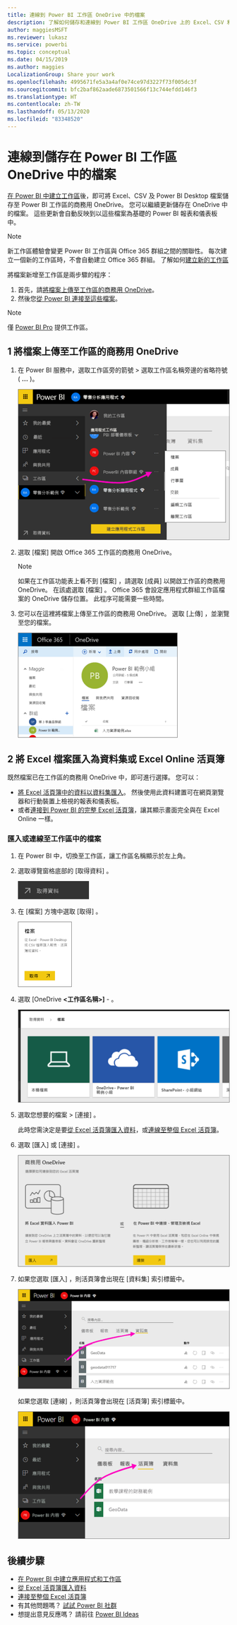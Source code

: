 ```yaml
---
title: 連線到 Power BI 工作區 OneDrive 中的檔案
description: 了解如何儲存和連線到 Power BI 工作區 OneDrive 上的 Excel、CSV 和 Power BI Desktop 檔案。
author: maggiesMSFT
ms.reviewer: lukasz
ms.service: powerbi
ms.topic: conceptual
ms.date: 04/15/2019
ms.author: maggies
LocalizationGroup: Share your work
ms.openlocfilehash: 4995671fe5a3a4af0e74ce97d3227f73f005dc3f
ms.sourcegitcommit: bfc2baf862aade6873501566f13c744efdd146f3
ms.translationtype: HT
ms.contentlocale: zh-TW
ms.lasthandoff: 05/13/2020
ms.locfileid: "83348520"
---
```

# <a name="connect-to-files-stored-in-onedrive-for-your-power-bi-workspace"></a>連線到儲存在 Power BI 工作區 OneDrive 中的檔案
[在 Power BI 中建立工作區](../collaborate-share/service-create-distribute-apps.md)後，即可將 Excel、CSV 及 Power BI Desktop 檔案儲存至 Power BI 工作區的商務用 OneDrive。 您可以繼續更新儲存在 OneDrive 中的檔案。 這些更新會自動反映到以這些檔案為基礎的 Power BI 報表和儀表板中。 

> [!NOTE]
> 新工作區體驗會變更 Power BI 工作區與 Office 365 群組之間的關聯性。 每次建立一個新的工作區時，不會自動建立 Office 365 群組。 了解如何[建立新的工作區](../collaborate-share/service-create-the-new-workspaces.md)

將檔案新增至工作區是兩步驟的程序： 

1. 首先，請[將檔案上傳至工作區的商務用 OneDrive](service-connect-to-files-in-app-workspace-onedrive-for-business.md#1-upload-files-to-the-onedrive-for-business-for-your-workspace)。
2. 然後您[從 Power BI 連接至這些檔案](service-connect-to-files-in-app-workspace-onedrive-for-business.md#2-import-excel-files-as-datasets-or-as-excel-online-workbooks)。

> [!NOTE]
> 僅 [Power BI Pro](../fundamentals/service-features-license-type.md) 提供工作區。
> 

## <a name="1-upload-files-to-the-onedrive-for-business-for-your-workspace"></a>1 將檔案上傳至工作區的商務用 OneDrive
1. 在 Power BI 服務中，選取工作區旁的箭號 > 選取工作區名稱旁邊的省略符號 ( **...** )。 
   
   ![](media/service-connect-to-files-in-app-workspace-onedrive-for-business/power-bi-app-ellipsis.png)
2. 選取 [檔案]  開啟 Office 365 工作區的商務用 OneDrive。
   
   > [!NOTE]
   > 如果在工作區功能表上看不到 [檔案]  ，請選取 [成員]  以開啟工作區的商務用 OneDrive。 在該處選取 [檔案]  。 Office 365 會設定應用程式群組工作區檔案的 OneDrive 儲存位置。 此程序可能需要一些時間。 
   > 
   > 
3. 您可以在這裡將檔案上傳至工作區的商務用 OneDrive。 選取 [上傳]  ，並瀏覽至您的檔案。
   
   ![](media/service-connect-to-files-in-app-workspace-onedrive-for-business/pbi_grpfilesonedrive.png)

## <a name="2-import-excel-files-as-datasets-or-as-excel-online-workbooks"></a>2 將 Excel 檔案匯入為資料集或 Excel Online 活頁簿
既然檔案已在工作區的商務用 OneDrive 中，即可進行選擇。 您可以： 

* [將 Excel 活頁簿中的資料以資料集匯入](service-get-data-from-files.md)。 然後使用此資料建置可在網頁瀏覽器和行動裝置上檢視的報表和儀表板。
* 或者[連接到 Power BI 的完整 Excel 活頁簿](service-excel-workbook-files.md)，讓其顯示畫面完全與在 Excel Online 一樣。

### <a name="import-or-connect-to-the-files-in-your-workspace"></a>匯入或連線至工作區中的檔案
1. 在 Power BI 中，切換至工作區，讓工作區名稱顯示於左上角。 
2. 選取導覽窗格底部的 [取得資料]  。 
   
   ![](media/service-connect-to-files-in-app-workspace-onedrive-for-business/power-bi-app-get-data-button.png)
3. 在 [檔案]  方塊中選取 [取得]  。
   
   ![](media/service-connect-to-files-in-app-workspace-onedrive-for-business/pbi_getfiles.png)
4. 選取 [OneDrive **<工作區名稱>]**  -   。
   
    ![](media/service-connect-to-files-in-app-workspace-onedrive-for-business/pbi_grp_one_drive_shrpt.png)
5. 選取您想要的檔案 > [連接]  。
   
    此時您需決定是要[從 Excel 活頁簿匯入資料](service-get-data-from-files.md)，或[連線至整個 Excel 活頁簿](service-excel-workbook-files.md)。
6. 選取 [匯入]  或 [連接]  。
   
    ![](media/service-connect-to-files-in-app-workspace-onedrive-for-business/pbi_importexceldataorwholecrop.png)
7. 如果您選取 [匯入]  ，則活頁簿會出現在 [資料集]  索引標籤中。 
   
    ![](media/service-connect-to-files-in-app-workspace-onedrive-for-business/power-bi-app-excel-file-import.png)
   
    如果您選取 [連線]  ，則活頁簿會出現在 [活頁簿]  索引標籤中。
   
    ![](media/service-connect-to-files-in-app-workspace-onedrive-for-business/power-bi-app-excel-file-connect.png)

## <a name="next-steps"></a>後續步驟
* [在 Power BI 中建立應用程式和工作區](../collaborate-share/service-create-distribute-apps.md)
* [從 Excel 活頁簿匯入資料](service-get-data-from-files.md)
* [連接至整個 Excel 活頁簿](service-excel-workbook-files.md)
* 有其他問題嗎？ [試試 Power BI 社群](https://community.powerbi.com/)
* 想提出意見反應嗎？ 請前往 [Power BI Ideas](https://ideas.powerbi.com/forums/265200-power-bi)
